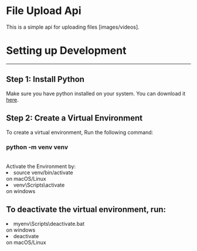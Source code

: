 <h1>File Upload Api</h1>
This is a simple api for uploading files [images/videos].
<br>

<h1>Setting up Development </h1>
<hr>
<h2>Step 1: Install Python</h2>
Make sure you have python installed on your system. You can download it <a href="https://www.python.org/">here</a>.
<br>
<h2>Step 2: Create a Virtual Environment </h2>
To create a virtual environment, Run the following command:
<h3>python -m venv venv</h3>
<br>
Activate the Environment by:
<br>
<li>source venv/bin/activate</li> on macOS/Linux
<li>venv\Scripts\activate</li> on windows
<br>
<h2>To deactivate the virtual environment, run: </h2>
<li>myenv\Scripts\deactivate.bat</li> on windows
<li>deactivate</li> on macOS/Linux
